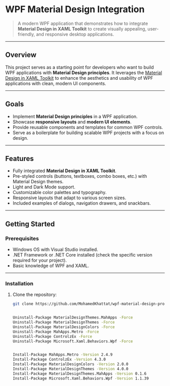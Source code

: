 # WPF Material Design Integration

> A modern WPF application that demonstrates how to integrate **Material Design in XAML Toolkit** to create visually appealing, user-friendly, and responsive desktop applications.

---

## Overview

This project serves as a starting point for developers who want to build WPF applications with **Material Design principles**. It leverages the [Material Design in XAML Toolkit](https://github.com/MaterialDesignInXAML/MaterialDesignInXamlToolkit) to enhance the aesthetics and usability of WPF applications with clean, modern UI components.

---

## Goals

- Implement **Material Design principles** in a WPF application.
- Showcase **responsive layouts** and **modern UI elements**.
- Provide reusable components and templates for common WPF controls.
- Serve as a boilerplate for building scalable WPF projects with a focus on design.

---

## Features

- Fully integrated **Material Design in XAML Toolkit**.
- Pre-styled controls (buttons, textboxes, combo boxes, etc.) with Material Design themes.
- Light and Dark Mode support.
- Customizable color palettes and typography.
- Responsive layouts that adapt to various screen sizes.
- Included examples of dialogs, navigation drawers, and snackbars.

---

## Getting Started

### Prerequisites

- Windows OS with Visual Studio installed.
- .NET Framework or .NET Core installed (check the specific version required for your project).
- Basic knowledge of WPF and XAML.

---

### Installation

1. Clone the repository:
   ```bash
   git clone https://github.com/MohamedKhattat/wpf-material-design-project.git

   
   Uninstall-Package MaterialDesignThemes.MahApps -Force
   Uninstall-Package MaterialDesignThemes -Force
   Uninstall-Package MaterialDesignColors -Force
   Uninstall-Package MahApps.Metro -Force
   Uninstall-Package ControlzEx -Force
   Uninstall-Package Microsoft.Xaml.Behaviors.Wpf -Force


   Install-Package MahApps.Metro -Version 2.4.9
   Install-Package ControlzEx -Version 4.3.0
   Install-Package MaterialDesignColors -Version 2.0.0
   Install-Package MaterialDesignThemes -Version 4.0.0
   Install-Package MaterialDesignThemes.MahApps -Version 0.1.6
   Install-Package Microsoft.Xaml.Behaviors.Wpf -Version 1.1.39
